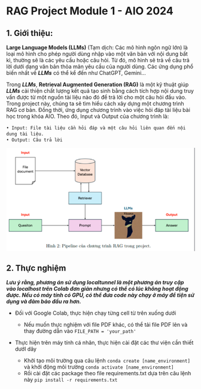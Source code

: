 # RAG Project Module 1 - AIO 2024

## 1. Giới thiệu: 
**Large Language Models (LLMs)** (Tạm dịch: Các mô hình ngôn ngữ lớn) là loại mô
hình cho phép người dùng nhập vào một văn bản với nội dung bất kì, thường sẽ là các yêu cầu
hoặc câu hỏi. Từ đó, mô hình sẽ trả về câu trả lời dưới dạng văn bản thỏa mãn yêu cầu của
người dùng. Các ứng dụng phổ biến nhất về ***LLMs*** có thể kể đến như ChatGPT, Gemini...

Trong ***LLMs***, **Retrieval Augmented Generation (RAG)** là một kỹ thuật giúp ***LLMs*** cải
thiện chất lượng kết quả tạo sinh bằng cách tích hợp nội dung truy vấn được từ một nguồn tài
liệu nào đó để trả lời cho một câu hỏi đầu vào. Trong project này, chúng ta sẽ tìm hiểu cách xây
dựng một chương trình RAG cơ bản. Đồng thời, ứng dụng chương trình vào việc hỏi đáp tài liệu
bài học trong khóa AIO. Theo đó, Input và Output của chương trình là:

    • Input: File tài liệu cần hỏi đáp và một câu hỏi liên quan đến nội dung tài liệu.
    • Output: Câu trả lời
![img.png](asserts/image/img.png)

## 2. Thực nghiệm

***Lưu ý rằng, phương án sử dụng localtunnel là một phương án truy cập vào localhost trên Colab đơn giản nhưng 
có thể có lúc không hoạt động được. Nếu có máy tính có GPU, có thể đưa code này chạy ở máy để tiện sử dụng 
và đảm bảo đầu ra hơn.***
- Đối với Google Colab, thực hiện chạy từng cell từ trên xuống dưới

    * Nếu muốn thực nghiệm với file PDF khác, có thể tải file PDF lên và thay đường dẫn vào `FILE_PATH = 'your_path'`
- Thực hiện trên máy tính cá nhân, thực hiện cài đặt các thư viện cần thiết dướI dây

    *  Khởi tạo môi trường qua câu lệnh `conda create [name_environment]` và khởi động môi trường `conda activate [name_environment]`
    *  Rồi cài đặt các package theo file requirements.txt dựa trên câu lệnh này `pip install -r requirements.txt`

